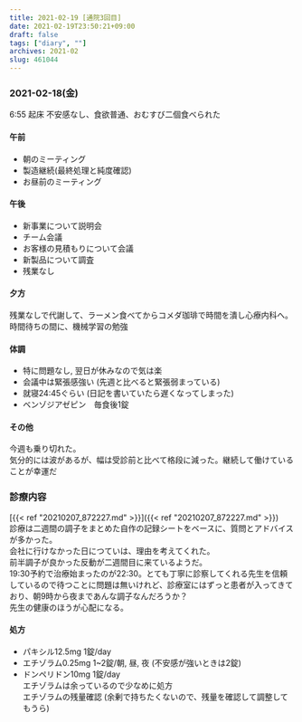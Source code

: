 ```yaml
---
title: 2021-02-19 [通院3回目]
date: 2021-02-19T23:50:21+09:00
draft: false
tags: ["diary", ""]
archives: 2021-02
slug: 461044
---
```

### 2021-02-18(金)
6:55 起床 不安感なし、食欲普通、おむすび二個食べられた
#### 午前
- 朝のミーティング
- 製造継続(最終処理と純度確認)
- お昼前のミーティング
#### 午後
- 新事業について説明会
- チーム会議
- お客様の見積もりについて会議
- 新製品について調査
- 残業なし

#### 夕方
残業なしで代謝して、ラーメン食べてからコメダ珈琲で時間を潰し心療内科へ。  
時間待ちの間に、機械学習の勉強


#### 体調
- 特に問題なし, 翌日が休みなので気は楽
- 会議中は緊張感強い (先週と比べると緊張弱まっている)
- 就寝24:45ぐらい (日記を書いていたら遅くなってしまった)
- ベンゾジアゼピン　毎食後1錠

#### その他
今週も乗り切れた。  
気分的には波があるが、幅は受診前と比べて格段に減った。継続して働けていることが幸運だ

### 診療内容
[{{< ref "20210207_872227.md" >}}]({{< ref "20210207_872227.md" >}})  
診療は二週間の調子をまとめた自作の記録シートをベースに、質問とアドバイスが多かった。  
会社に行けなかった日につていは、理由を考えてくれた。  
前半調子が良かった反動が二週間目に来ているようだ。  
19:30予約で治療始まったのが22:30。とても丁寧に診察してくれる先生を信頼しているので待つことに問題は無いけれど、診療室にはずっと患者が入ってきており、朝9時から夜まであんな調子なんだろうか？  
先生の健康のほうが心配になる。

#### 処方
- パキシル12.5mg 1錠/day
- エチゾラム0.25mg 1~2錠/朝, 昼, 夜 (不安感が強いときは2錠)
- ドンペリドン10mg 1錠/day  
エチゾラムは余っているので少なめに処方  
エチゾラムの残量確認 (余剰で持ちたくないので、残量を確認して調整してもうら)